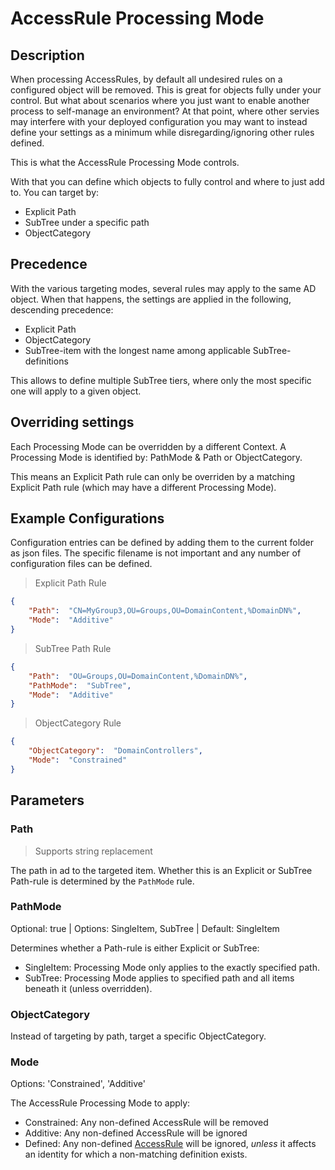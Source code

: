 ﻿# AccessRule Processing Mode

## Description

When processing AccessRules, by default all undesired rules on a configured object will be removed.
This is great for objects fully under your control.
But what about scenarios where you just want to enable another process to self-manage an environment?
At that point, where other servies may interfere with your deployed configuration you may want to instead define your settings as a minimum while disregarding/ignoring other rules defined.

This is what the AccessRule Processing Mode controls.

With that you can define which objects to fully control and where to just add to.
You can target by:

+ Explicit Path
+ SubTree under a specific path
+ ObjectCategory

## Precedence

With the various targeting modes, several rules may apply to the same AD object.
When that happens, the settings are applied in the following, descending precedence:

+ Explicit Path
+ ObjectCategory
+ SubTree-item with the longest name among applicable SubTree-definitions

This allows to define multiple SubTree tiers, where only the most specific one will apply to a given object.

## Overriding settings

Each Processing Mode can be overridden by a different Context.
A Processing Mode is identified by: PathMode & Path or ObjectCategory.

This means an Explicit Path rule can only be overriden by a matching Explicit Path rule (which may have a different Processing Mode).

## Example Configurations

Configuration entries can be defined by adding them to the current folder as json files.
The specific filename is not important and any number of configuration files can be defined.

> Explicit Path Rule

```json
{
	"Path":  "CN=MyGroup3,OU=Groups,OU=DomainContent,%DomainDN%",
	"Mode":  "Additive"
}
```

> SubTree Path Rule

```json
{
	"Path":  "OU=Groups,OU=DomainContent,%DomainDN%",
	"PathMode":  "SubTree",
	"Mode":  "Additive"
}
```

> ObjectCategory Rule

```json
{
	"ObjectCategory":  "DomainControllers",
	"Mode":  "Constrained"
}
```

## Parameters

### Path

> Supports string replacement

The path in ad to the targeted item.
Whether this is an Explicit or SubTree Path-rule is determined by the `PathMode` rule.

### PathMode

Optional: true | Options: SingleItem, SubTree | Default: SingleItem

Determines whether a Path-rule is either Explicit or SubTree:

+ SingleItem: Processing Mode only applies to the exactly specified path.
+ SubTree: Processing Mode applies to specified path and all items beneath it (unless overridden).

### ObjectCategory

Instead of targeting by path, target a specific ObjectCategory.

### Mode

Options: 'Constrained', 'Additive'

The AccessRule Processing Mode to apply:

+ Constrained: Any non-defined AccessRule will be removed
+ Additive: Any non-defined AccessRule will be ignored
+ Defined: Any non-defined [AccessRule](accessrules.html) will be ignored, _unless_ it affects an identity for which a non-matching definition exists.
